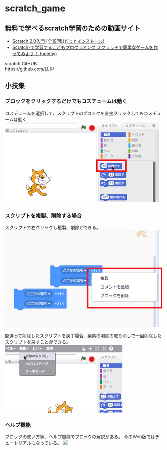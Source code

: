 # scratch_game

## 無料で学べるscratch学習のための動画サイト
- [Scratch 2.0入門 (全19回)(どっとインストール)](https://dotinstall.com/lessons/basic_scratch_v3)
- [Scratch-で学習するこどもプログラミング スクラッチで簡単なゲームを作ってみよう！ (udemy)](https://www.udemy.com/scratch-u/)

scratch GitHUB  
https://github.com/LLK/

## 小技集
### ブロックをクリックするだけでもコスチュームは動く
コスチュームを選択して、スクリプトのブロックを直接クリックしてもコスチュームは動く
![](./img/scratch_block.png)

### スクリプトを複製、削除する場合
スクリプトで右クリックし複製、削除ができる。
![](./img/copydelete.png)

間違って削除したスクリプトを戻す場合、編集の削除の取り消しで一回削除したスクリプトを戻すことができる。
![](./img/deletecancel.png)

### ヘルプ機能
ブロックの使い方等、ヘルプ機能でブロックの解説がある。
今のWeb版ではチュートリアルになっている。
![](./img/.png)
